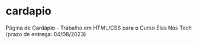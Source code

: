 # cardapio
Página de Cardápio - Trabalho em HTML/CSS para o Curso Elas Nas Tech (prazo de entrega: 04/08/2023)
